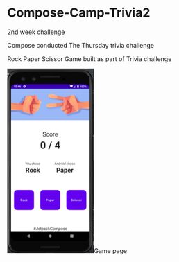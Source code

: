 # Compose-Camp-Trivia2
2nd week challenge


Compose conducted The Thursday trivia challenge

Rock Paper Scissor Game built as part of Trivia challenge



<td><img src="Emulator2trivia.jpg" width=200>Game page</td>
</tr>
